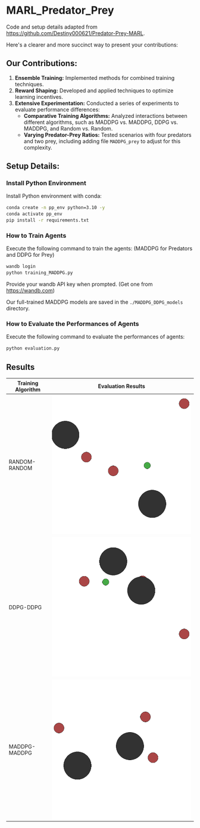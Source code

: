 # MARL_Predator_Prey

Code and setup details adapted from https://github.com/Destiny000621/Predator-Prey-MARL. 

Here's a clearer and more succinct way to present your contributions:

## Our Contributions:
1. **Ensemble Training:** Implemented methods for combined training techniques.
2. **Reward Shaping:** Developed and applied techniques to optimize learning incentives.
3. **Extensive Experimentation:** Conducted a series of experiments to evaluate performance differences:
   - **Comparative Training Algorithms:** Analyzed interactions between different algorithms, such as MADDPG vs. MADDPG, DDPG vs. MADDPG, and Random vs. Random.
   - **Varying Predator-Prey Ratios:** Tested scenarios with four predators and two prey, including adding file `MADDPG_prey` to adjust for this complexity.

## Setup Details:

### Install Python Environment

Install Python environment with conda:

```bash
conda create -n pp_env python=3.10 -y
conda activate pp_env
pip install -r requirements.txt
```

### How to Train Agents

Execute the following command to train the agents: (MADDPG for Predators and DDPG for Prey)

```bash
wandb login
python training_MADDPG.py
```

Provide your wandb API key when prompted. (Get one from https://wandb.com)

Our full-trained MADDPG models are saved in the `./MADDPG_DDPG_models` directory.

### How to Evaluate the Performances of Agents

Execute the following command to evaluate the performances of agents:

```bash
python evaluation.py
```

## Results


| Training Algorithm | Evaluation Results                                   |
|------------------|--------------------------------------------------------|
| RANDOM-RANDOM        | ![!\[Alt text\](res_gif/out16.gif) ](res_gif/out32.gif) |
| DDPG-DDPG        | ![Alt text](res_gif/out16.gif)  |
| MADDPG-MADDPG      |![<img src="evaluate/DDPG_evaluate.gif" width="500"/>  ](res_gif/out3_slow.gif)  |
